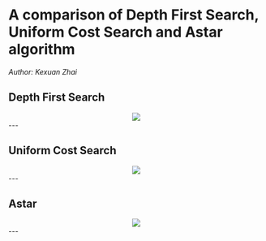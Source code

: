 # A comparison of Depth First Search, Uniform Cost Search and Astar algorithm  

*Author: Kexuan Zhai*

## Depth First Search
<div align=center><img src="https://github.com/ZhaiKexuan/Montion-Planning/blob/master/images/image1.png"/></div>
---

## Uniform Cost Search
<div align=center><img src="https://github.com/ZhaiKexuan/Montion-Planning/blob/master/images/image2.png"/></div>
---

## Astar
<div align=center><img src="https://github.com/ZhaiKexuan/Montion-Planning/blob/master/images/image3.png"/></div>
---